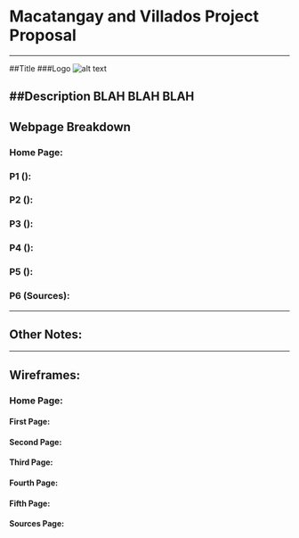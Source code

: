 # Macatangay and Villados Project Proposal
---
##Title
###Logo
![alt text](link)

##Description
BLAH BLAH BLAH
---

## Webpage Breakdown
### Home Page: 

### P1 (): 

### P2 ():

### P3 (): 

### P4 (): 

### P5 ():

### P6 (Sources): 
---
## Other Notes:

---
## Wireframes:
### Home Page:
#### First Page:
#### Second Page:
#### Third Page:
#### Fourth Page:
#### Fifth Page:
#### Sources Page:
